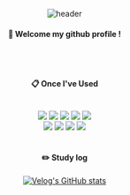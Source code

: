 <div align="center">

  ![header](https://capsule-render.vercel.app/api?type=cylinder&color=000000&height=150&section=header&text=oh-taehyun&fontColor=ffffff&fontSize=70&animation=fadeIn&fontAlignY=55&desc=%20&descAlignY=62&descAlign=62)
####  :wave: Welcome my github profile !
<br/>
<br/>

####  :clipboard: Once I've Used 
<br/>
<img src="https://img.shields.io/badge/JAVA-007396?style=for-the-badge&logo=Java&logoColor=white">
<img src="https://img.shields.io/badge/JavaScript-F7DF1E?style=for-the-badge&logo=JavaScript&logoColor=white">
<img src="https://img.shields.io/badge/Spring-6DB33F?style=for-the-badge&logo=Spring&logoColor=white">
<img src="https://img.shields.io/badge/HTML5-E34F26?style=for-the-badge&logo=HTML5&logoColor=white">
<img src="https://img.shields.io/badge/CSS3-1572B6?style=for-the-badge&logo=CSS3&logoColor=white"> <br>
<img src="https://img.shields.io/badge/Oracle-F80000?style=for-the-badge&logo=Oracle&logoColor=white"> 
<img src="https://img.shields.io/badge/Eclipse-2C2255?style=for-the-badge&logo=Eclipse%20IDE&logoColor=white">
<img src="https://img.shields.io/badge/github-181717?style=for-the-badge&logo=github&logoColor=white">
<img src="https://img.shields.io/badge/VSCode-007ACC?style=for-the-badge&logo=VisualStudioCode&logoColor=white">
<br/>
<br/>

#### :pencil2: Study log
[![Velog's GitHub stats](https://velog-readme-stats.vercel.app/api?name=oh-taehyun&color=dark)](https://velog.io/@oh-taehyun)
</div>

